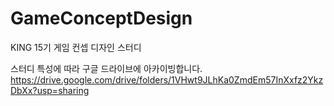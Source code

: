# GameConceptDesign
KING 15기 게임 컨셉 디자인 스터디

스터디 특성에 따라 구글 드라이브에 아카이빙합니다.   
https://drive.google.com/drive/folders/1VHwt9JLhKa0ZmdEm57InXxfz2YkzDbXx?usp=sharing
